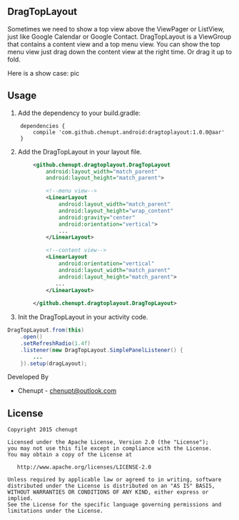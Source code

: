 DragTopLayout
---
Sometimes we need to show a top view above the ViewPager or ListView, just like Google Calendar or Google Contact. DragTopLayout is a ViewGroup that contains a content view and a top menu view. You can show the top menu view just drag down the content view at the right time. Or drag it up to fold.

Here is a show case:
pic

Usage
---
  1. Add the dependency to your build.gradle:

```
    dependencies {
	    compile 'com.github.chenupt.android:dragtoplayout:1.0.0@aar'
	}
```
  2. Add the DragTopLayout in your layout file.

```xml
		<github.chenupt.dragtoplayout.DragTopLayout
            android:layout_width="match_parent"
            android:layout_height="match_parent">

            <!--menu view-->
            <LinearLayout
                android:layout_width="match_parent"
                android:layout_height="wrap_content"
                android:gravity="center"
                android:orientation="vertical">
                ...
            </LinearLayout>

            <!--content view-->
            <LinearLayout
                android:orientation="vertical"
                android:layout_width="match_parent"
                android:layout_height="match_parent">
	           ...
            </LinearLayout>
            
        </github.chenupt.dragtoplayout.DragTopLayout>
```
 3. Init the DragTopLayout in your activity code.
```java
DragTopLayout.from(this)
	.open()
	.setRefreshRadio(1.4f)
	.listener(new DragTopLayout.SimplePanelListener() {
		...
	}).setup(dragLayout);
```
Developed By
 * Chenupt - <chenupt@outlook.com>

License
---

    Copyright 2015 chenupt

    Licensed under the Apache License, Version 2.0 (the "License");
    you may not use this file except in compliance with the License.
    You may obtain a copy of the License at

       http://www.apache.org/licenses/LICENSE-2.0

    Unless required by applicable law or agreed to in writing, software
    distributed under the License is distributed on an "AS IS" BASIS,
    WITHOUT WARRANTIES OR CONDITIONS OF ANY KIND, either express or implied.
    See the License for the specific language governing permissions and
    limitations under the License.

